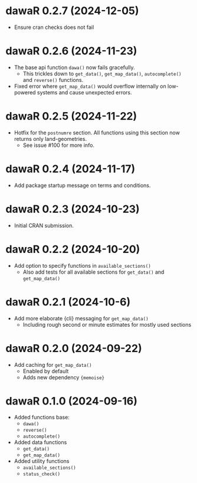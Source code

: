 # dawaR 0.2.7 (2024-12-05)

* Ensure cran checks does not fail

# dawaR 0.2.6 (2024-11-23)

* The base api function `dawa()` now fails gracefully.
  * This trickles down to `get_data()`, `get_map_data()`, `autocomplete()` and `reverse()` functions.
* Fixed error where `get_map_data()` would overflow internally on low-powered systems and cause unexpected errors.

# dawaR 0.2.5 (2024-11-22)

* Hotfix for the `postnumre` section. All functions using this section now returns only land-geometries.
  * See issue #100 for more info.

# dawaR 0.2.4 (2024-11-17)

* Add package startup message on terms and conditions.

# dawaR 0.2.3 (2024-10-23)

* Initial CRAN submission.

# dawaR 0.2.2 (2024-10-20)

* Add option to specify functions in `available_sections()`
  * Also add tests for all available sections for `get_data()` and `get_map_data()`

# dawaR 0.2.1 (2024-10-6)

* Add more elaborate {cli} messaging for `get_map_data()`
  * Including rough second or minute estimates for mostly used sections

# dawaR 0.2.0 (2024-09-22)

* Add caching for `get_map_data()`
  * Enabled by default
  * Adds new dependency `{memoise}`

# dawaR 0.1.0 (2024-09-16)

* Added functions base:
  * `dawa()`
  * `reverse()`
  * `autocomplete()`
* Added data functions
  * `get_data()`
  * `get_map_data()`
* Added utility functions
  * `available_sections()`
  * `status_check()`
